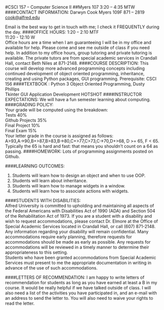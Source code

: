 #CSCI 157 – Computer Science II
##Myers 107  3:20 – 4:35 MTW
####CONTACT INFORMATION:
Darwyn Cook  Myers 109F                    871 – 2819                             cook@alfred.edu 

Email is the best way to get in touch with me; I check it FREQUENTLY during the day.
####OFFICE HOURS: 
1:20 – 2:10 MTF
<br>
11:20 - 12:10 W
<br>
Office hours are a time when I am guaranteeing I will be in my office and available for help. Please come and see me outside of class if you need help. In addition to my office hours, group tutoring and private tutoring is available. The private tutors are from special academic services in Crandall Hall, contact Beth Niles at 871-2148.
####COURSE DESCRIPTION: 
This course will develop more advanced programming concepts including continued development of object oriented programming, inheritance, creating and using Python packages, GUI programming.
Prerequisite: CSCI 156
####TEXTBOOK :
Python 3 Object Oriented Programming, Dusty Phillips
<br>
Tkinter GUI Application Development HOTSHOT
####INSTRUCTOR EXPECTATIONS: 
We will have a fun semester learning about computing.
####GRADING POLICY:  
Your grade will be computed using the breakdown:
<br>
Tests                                40%
<br>
Github Projects                35%
<br>
Final Project                    10%
<br>
Final Exam                      15%
<br>
Your letter grade in the course is assigned as follows:
<br>
A>93,A->90,B+>87,B>83,B->80,C+>77,C>73,C->70,D+>68, D >= 65, F < 65.
<br>
Typically the 65 is hard and fast: that means you shouldn’t count on a 64 as passing.
####HOMEWORK: 
Lots of programming assignments posted on Github.

####LEARNING OUTCOMES: 
1. Students will learn how to design an object and when to use OOP.
2. Students will learn about inheritance.
3. Students will learn how to manage widgets in a window.
4. Students will learn how to associate actions with widgets.

####STUDENTS WITH DISABILITIES:  
Alfred University is committed to upholding and maintaining all aspects of the Federal Americans with Disabilities Act of 1990 (ADA) and Section 504 of the Rehabilitation Act of 1973. If you are a student with a disability and wish to request accommodations, please contact Dr. Elmore at the Office of Special Academic Services located in Crandall Hall, or call (607) 871-2148. Any information regarding your disability will remain confidential. Many accommodations require early planning, therefore requests for accommodations should be made as early as possible. Any requests for accommodations will be reviewed in a timely manner to determine their appropriateness to this setting.  
Students who have been granted accommodations from Special Academic Services must present to me the appropriate documentation in writing in advance of the use of such accommodations.


####LETTERS OF RECOMMENDATION:
I am happy to write letters of recommendation for students as long as you have earned at least a B in my course. It would be really helpful if we have talked outside of class. I will also need a list of the activities you have participated in, and an e-mail with an address to send the letter to. You will also need to waive your rights to read the letter.
